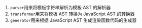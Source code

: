 1. `parser`用来将模板字符串解析为模板 AST 的解析器
2. `transformer`用来将模板 AST 转换为 JavaScript AST 的转换器
3. `generator`用来根据 JavaScript AST 生成渲染函数代码的生成器
